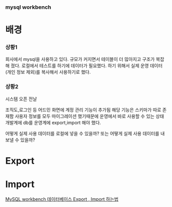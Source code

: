 

### mysql workbench

# 배경

### 상황1
회사에서 mysql을 사용하고 있다.
규모가 커지면서 테이블이 더 많아지고 구조가 복잡해 졌다.
로컬에서 테스트를 하기에 데이터가 필요했다.
하기 위해서 실제 운영 데이터(개인 정보 제외)를 복사해서 사용하기로 했다.

### 상황2
시스템 오픈 전날

조직도,로그인 등 어드민 화면에 계정 관리 기능이 추가됨
해당 기능은 스키마가 따로 존재함
사용자 정보를 모두 마이그레이션 했기때문에 운영에서 바로 사용할 수 있는 상태
개발계에 db를 운영계에 export,import 해야 했다.


어떻게 실제 사용 데이터를 로컬에 넣을 수 있을까?
또는
어떻게 실제 사용 데이터를 내보낼 수 있을까?

# Export


# Import

[MySQL workbench 데이터베이스 Export , Import 하는법](https://qjadud22.tistory.com/6)